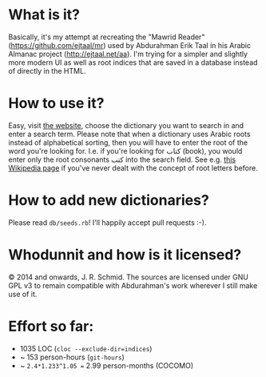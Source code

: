 What is it?
===========

Basically, it's my attempt at recreating the "Mawrid Reader" (https://github.com/ejtaal/mr) used by Abdurahman Erik Taal in his Arabic Almanac project (http://ejtaal.net/aa). I'm trying for a simpler and slightly more modern UI as well as root indices that are saved in a database instead of directly in the HTML.

How to use it?
==============

Easy, visit [the website](https://qms.weitnahbei.de), choose the dictionary you want to search in and enter a search term. Please note that when a dictionary uses Arabic roots instead of alphabetical sorting, then you will have to enter the root of the word you're looking for. I.e. if you're looking for كتاب (book), you would enter only the root consonants كتب into the search field. See e.g. [this Wikipedia page](https://en.wikipedia.org/wiki/Semitic_root) if you've never dealt with the concept of root letters before.

How to add new dictionaries?
============================

Please read `db/seeds.rb`! I'll happily accept pull requests :-).

Whodunnit and how is it licensed?
=================================

© 2014 and onwards, J. R. Schmid. The sources are licensed under GNU GPL v3 to remain compatible with Abdurahman's work wherever I still make use of it.

Effort so far:
==============

- 1035 LOC (`cloc --exclude-dir=indices`)
- ~ 153 person-hours (`git-hours`)
- ~ `2.4*1.233^1.05 =` 2.99 person-months (COCOMO)
